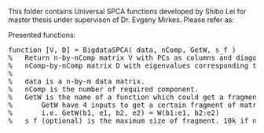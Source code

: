 This folder contains Universal SPCA functions developed by Shibo Lei for master thesis under supervison of Dr. Evgeny Mirkes.
Please refer as:


Presented functions:
<pre>
function [V, D] = BigdataSPCA( data, nComp, GetW, s_f )
%   Return n-by-nComp matrix V with PCs as columns and diagonal
%   nComp-by-nComp matrix D with eigenvalues corresponding to PCs.
%
%   data is a n-by-m data matrix.
%   nComp is the number of required component.
%   GetW is the name of a function which could get a fragment of matrix W.
%       GetW have 4 inputs to get a certain fragment of matrix W.
%       i.e. GetW(b1, e1, b2, e2) = W(b1:e1, b2:e2)
%   s_f (optional) is the maximum size of fragment. 10k if not specified.
</pre>
